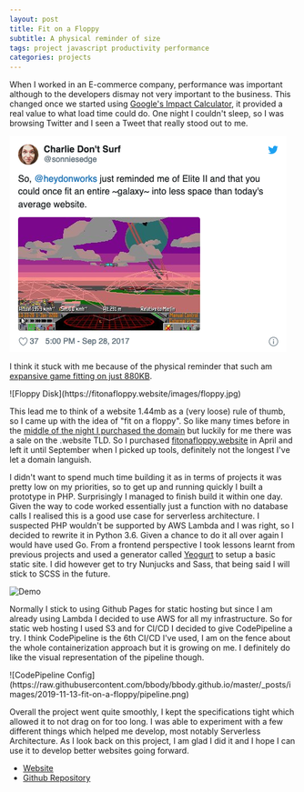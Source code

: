 ```yaml
---
layout: post
title: Fit on a Floppy
subtitle: A physical reminder of size
tags: project javascript productivity performance
categories: projects
---
```


When I worked in an E-commerce company, performance was important although to the developers dismay not very important to the business. This changed once we started using [Google's Impact Calculator](https://www.thinkwithgoogle.com/feature/testmysite/), it provided a real value to what load time could do. One night I couldn't sleep, so I was browsing Twitter and I seen a Tweet that really stood out to me.

[![Tweet](https://raw.githubusercontent.com/bbody/bbody.github.io/master/_posts/images/2019-11-13-fit-on-a-floppy/tweet.png)](https://twitter.com/sonniesedge/status/913282229408866304)

I think it stuck with me because of the physical reminder that such am [expansive game fitting on just 880KB](https://en.wikipedia.org/wiki/Frontier:_Elite_II#Development_and_release).

<p class="center">
![Floppy Disk](https://fitonafloppy.website/images/floppy.jpg)
</p>

This lead me to think of a website 1.44mb as a (very loose) rule of thumb, so I came up with the idea of "fit on a floppy". So like many times before in the [middle of the night I purchased the domain](https://www.brendonbody.com/2019/11/11/3am-domains/) but luckily for me there was a sale on the .website TLD. So I purchased [fitonafloppy.website](https://fitonafloppy.website/) in April and left it until September when I picked up tools, definitely not the longest I've let a domain languish.

I didn't want to spend much time building it as in terms of projects it was pretty low on my priorities, so to get up and running quickly I built a prototype in PHP. Surprisingly I managed to finish build it within one day. Given the way to code worked essentially just a function with no database calls I realised this is a good use case for serverless architecture. I suspected PHP wouldn't be supported by AWS Lambda and I was right, so I decided to rewrite it in Python 3.6. Given a chance to do it all over again I would have used Go. From a frontend perspective I took lessons learnt from previous projects and used a generator called [Yeogurt](https://github.com/larsonjj/generator-yeogurt) to setup a basic static site. I did however get to try Nunjucks and Sass, that being said I will stick to SCSS in the future.

![Demo](https://raw.githubusercontent.com/bbody/fit-on-a-floppy/master/demo.gif
)

Normally I stick to using Github Pages for static hosting but since I am already using Lambda I decided to use AWS for all my infrastructure. So for static web hosting I used S3 and for CI/CD I decided to give CodePipeline a try. I think CodePipeline is the 6th CI/CD I've used, I am on the fence about the whole containerization approach but it is growing on me. I definitely do like the visual representation of the pipeline though.

<p class="center">
    ![CodePipeline Config](https://raw.githubusercontent.com/bbody/bbody.github.io/master/_posts/images/2019-11-13-fit-on-a-floppy/pipeline.png)
</p>
Overall the project went quite smoothly, I kept the specifications tight which allowed it to not drag on for too long. I was able to experiment with a few different things which helped me develop, most notably Serverless Architecture. As I look back on this project, I am glad I did it and I hope I can use it to develop better websites going forward.

- [Website](https://fitonafloppy.website/)
- [Github Repository](https://github.com/bbody/fit-on-a-floppy)